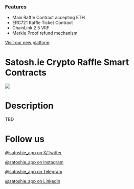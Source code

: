 ### Features

- Main Raffle Contract accepting ETH
- ERC721 Raffle Ticket Contract
- ChainLink 2.5 VRF
- Merkle Proof refund mechanism

[Visit our new platform](https://satosh.ie/ "Visit our new platform")

# Satosh.ie Crypto Raffle Smart Contracts

![](https://satoshie-v2-750909246464.europe-west3.run.app/images/logo.svg)

# Description

TBD

# Follow us

[@satoshie_app on X/Twitter](https://x.com/satoshie_app "@satoshie_app")

[@satoshie_app on Instagram](https://www.instagram.com/satoshie_app/ "@satoshie_app")

[@satoshie_app on Telegram](https://t.me/satoshie_app "@satoshie_app")

[@satoshie_app on Linkedin](https://www.linkedin.com/company/satoshie-app/ "@satoshie_app")
